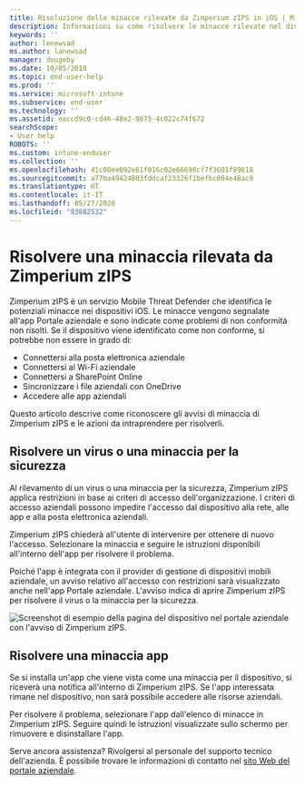 ```yaml
---
title: Risoluzione delle minacce rilevate da Zimperium zIPS in iOS | Microsoft Docs
description: Informazioni su come risolvere le minacce rilevate nel dispositivo iOS.
keywords: ''
author: lenewsad
ms.author: lanewsad
manager: dougeby
ms.date: 10/05/2018
ms.topic: end-user-help
ms.prod: ''
ms.service: microsoft-intune
ms.subservice: end-user
ms.technology: ''
ms.assetid: eaccd9c0-cd46-48e2-8675-4c022c74f672
searchScope:
- User help
ROBOTS: ''
ms.custom: intune-enduser
ms.collection: ''
ms.openlocfilehash: 41c80ee092e61f016c02e66690cf7f3601f89618
ms.sourcegitcommit: a77ba49424803fddcaf23326f1befbc004e48ac9
ms.translationtype: HT
ms.contentlocale: it-IT
ms.lasthandoff: 05/27/2020
ms.locfileid: "83882532"
---
```

# <a name="resolve-a-threat-found-by-zimperium-zips"></a>Risolvere una minaccia rilevata da Zimperium zIPS

Zimperium zIPS è un servizio Mobile Threat Defender che identifica le potenziali minacce nei dispositivi iOS. Le minacce vengono segnalate all'app Portale aziendale e sono indicate come problemi di non conformità non risolti. Se il dispositivo viene identificato come non conforme, si potrebbe non essere in grado di:

* Connettersi alla posta elettronica aziendale
* Connettersi al Wi-Fi aziendale
* Connettersi a SharePoint Online
* Sincronizzare i file aziendali con OneDrive
* Accedere alle app aziendali

Questo articolo descrive come riconoscere gli avvisi di minaccia di Zimperium zIPS e le azioni da intraprendere per risolverli. 

## <a name="troubleshoot-virus-or-security-threat"></a>Risolvere un virus o una minaccia per la sicurezza  
Al rilevamento di un virus o una minaccia per la sicurezza, Zimperium zIPS applica restrizioni in base ai criteri di accesso dell'organizzazione. I criteri di accesso aziendali possono impedire l'accesso dal dispositivo alla rete, alle app e alla posta elettronica aziendali.  

Zimperium zIPS chiederà all'utente di intervenire per ottenere di nuovo l'accesso. Selezionare la minaccia e seguire le istruzioni disponibili all'interno dell'app per risolvere il problema.

Poiché l'app è integrata con il provider di gestione di dispositivi mobili aziendale, un avviso relativo all'accesso con restrizioni sarà visualizzato anche nell'app Portale aziendale. L'avviso indica di aprire Zimperium zIPS per risolvere il virus o la minaccia per la sicurezza.  

  ![Screenshot di esempio della pagina del dispositivo nel portale aziendale con l'avviso di Zimperium zIPS.](./media/CP-lookout-virus-banner-1808.png)  
  
## <a name="troubleshoot-an-app-threat"></a>Risolvere una minaccia app

Se si installa un'app che viene vista come una minaccia per il dispositivo, si riceverà una notifica all'interno di Zimperium zIPS. Se l'app interessata rimane nel dispositivo, non sarà possibile accedere alle risorse aziendali.  

Per risolvere il problema, selezionare l'app dall'elenco di minacce in Zimperium zIPS. Seguire quindi le istruzioni visualizzate sullo schermo per rimuovere e disinstallare l'app.  

Serve ancora assistenza? Rivolgersi al personale del supporto tecnico dell'azienda. È possibile trovare le informazioni di contatto nel [sito Web del portale aziendale](https://go.microsoft.com/fwlink/?linkid=2010980).   
